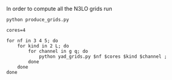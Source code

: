 In order to compute all the N3LO grids run
```
python produce_grids.py

cores=4

for nf in 3 4 5; do
    for kind in 2 L; do
        for channel in g q; do
            python yad_grids.py $nf $cores $kind $channel ;
        done
    done
done

```
